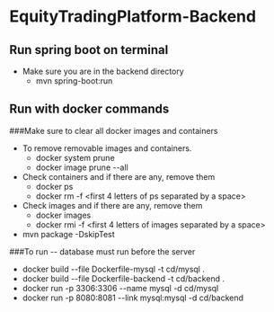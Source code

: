 # EquityTradingPlatform-Backend

## Run spring boot on terminal
* Make sure you are in the backend directory
	* mvn spring-boot:run

## Run with docker commands
###Make sure to clear all docker images and containers
* To remove removable images and containers.
	* docker system prune
	* docker image prune --all
* Check containers and if there are any, remove them
	* docker ps
	* docker rm -f <first 4 letters of ps separated by a space>
* Check images and if there are any, remove them
	* docker images
	* docker rmi -f <first 4 letters of images separated by a space>
* mvn package -DskipTest

###To run -- database must run before the server
* docker build --file  Dockerfile-mysql -t cd/mysql .
* docker build --file Dockerfile-backend -t cd/backend .
* docker run -p 3306:3306 --name mysql -d cd/mysql
* docker run -p 8080:8081 --link mysql:mysql -d cd/backend
